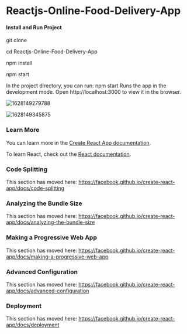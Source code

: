 # Reactjs-Online-Food-Delivery-App

#### Install and Run Project
git clone 

cd Reactjs-Online-Food-Delivery-App

npm install

npm start

In the project directory, you can run: npm start Runs the app in the development mode. Open http://localhost:3000 to view it in the browser.

![1628149279788](https://user-images.githubusercontent.com/44171601/128311348-fb9b0cf9-51f1-4b20-bf00-5a4221da2f96.png)


![1628149345875](https://user-images.githubusercontent.com/44171601/128311458-ff2dd552-9316-49d6-b061-7188700e8c14.png)



### Learn More
You can learn more in the [Create React App documentation](https://reactjs.org/docs/create-a-new-react-app.html).

To learn React, check out the [React documentation](https://reactjs.org/docs/getting-started.html).

### Code Splitting
This section has moved here: https://facebook.github.io/create-react-app/docs/code-splitting

### Analyzing the Bundle Size
This section has moved here: https://facebook.github.io/create-react-app/docs/analyzing-the-bundle-size

### Making a Progressive Web App
This section has moved here: https://facebook.github.io/create-react-app/docs/making-a-progressive-web-app

### Advanced Configuration
This section has moved here: https://facebook.github.io/create-react-app/docs/advanced-configuration

### Deployment
This section has moved here: https://facebook.github.io/create-react-app/docs/deployment

